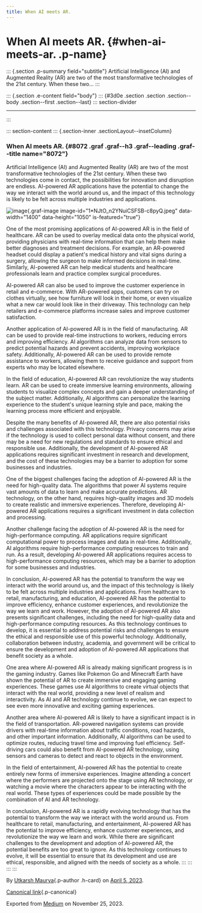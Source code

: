 ```yaml
---
title: When AI meets AR.
---
```


<div>

# When AI meets AR. {#when-ai-meets-ar. .p-name}

</div>

::: {.section .p-summary field="subtitle"}
Artificial Intelligence (AI) and Augmented Reality (AR) are two of the
most transformative technologies of the 21st century. When these two...
:::

::: {.section .e-content field="body"}
::: {#3d0e .section .section .section--body .section--first .section--last}
::: section-divider

------------------------------------------------------------------------
:::

::: section-content
::: {.section-inner .sectionLayout--insetColumn}
### When AI meets AR. {#8072 .graf .graf--h3 .graf--leading .graf--title name="8072"}

Artificial Intelligence (AI) and Augmented Reality (AR) are two of the
most transformative technologies of the 21st century. When these two
technologies come in contact, the possibilities for innovation and
disruption are endless. AI-powered AR applications have the potential to
change the way we interact with the world around us, and the impact of
this technology is likely to be felt across multiple industries and
applications.

![image](https://cdn-images-1.medium.com/max/800/1*NJtO_n2YNuiCSFSB-c8pyQ.jpeg){.graf-image
image-id="1*NJtO_n2YNuiCSFSB-c8pyQ.jpeg" data-width="1400"
data-height="1050" is-featured="true"}

One of the most promising applications of AI-powered AR is in the field
of healthcare. AR can be used to overlay medical data onto the physical
world, providing physicians with real-time information that can help
them make better diagnoses and treatment decisions. For example, an
AR-powered headset could display a patient's medical history and vital
signs during a surgery, allowing the surgeon to make informed decisions
in real-time. Similarly, AI-powered AR can help medical students and
healthcare professionals learn and practice complex surgical procedures.

AI-powered AR can also be used to improve the customer experience in
retail and e-commerce. With AR-powered apps, customers can try on
clothes virtually, see how furniture will look in their home, or even
visualize what a new car would look like in their driveway. This
technology can help retailers and e-commerce platforms increase sales
and improve customer satisfaction.

Another application of AI-powered AR is in the field of manufacturing.
AR can be used to provide real-time instructions to workers, reducing
errors and improving efficiency. AI algorithms can analyze data from
sensors to predict potential hazards and prevent accidents, improving
workplace safety. Additionally, AI-powered AR can be used to provide
remote assistance to workers, allowing them to receive guidance and
support from experts who may be located elsewhere.

In the field of education, AI-powered AR can revolutionize the way
students learn. AR can be used to create immersive learning
environments, allowing students to visualize complex concepts and gain a
deeper understanding of the subject matter. Additionally, AI algorithms
can personalize the learning experience to the student's unique learning
style and pace, making the learning process more efficient and
enjoyable.

Despite the many benefits of AI-powered AR, there are also potential
risks and challenges associated with this technology. Privacy concerns
may arise if the technology is used to collect personal data without
consent, and there may be a need for new regulations and standards to
ensure ethical and responsible use. Additionally, the development of
AI-powered AR applications requires significant investment in research
and development, and the cost of these technologies may be a barrier to
adoption for some businesses and industries.

One of the biggest challenges facing the adoption of AI-powered AR is
the need for high-quality data. The algorithms that power AI systems
require vast amounts of data to learn and make accurate predictions. AR
technology, on the other hand, requires high-quality images and 3D
models to create realistic and immersive experiences. Therefore,
developing AI-powered AR applications requires a significant investment
in data collection and processing.

Another challenge facing the adoption of AI-powered AR is the need for
high-performance computing. AR applications require significant
computational power to process images and data in real-time.
Additionally, AI algorithms require high-performance computing resources
to train and run. As a result, developing AI-powered AR applications
requires access to high-performance computing resources, which may be a
barrier to adoption for some businesses and industries.

In conclusion, AI-powered AR has the potential to transform the way we
interact with the world around us, and the impact of this technology is
likely to be felt across multiple industries and applications. From
healthcare to retail, manufacturing, and education, AI-powered AR has
the potential to improve efficiency, enhance customer experiences, and
revolutionize the way we learn and work. However, the adoption of
AI-powered AR also presents significant challenges, including the need
for high-quality data and high-performance computing resources. As this
technology continues to develop, it is essential to address potential
risks and challenges to ensure the ethical and responsible use of this
powerful technology. Additionally, collaboration between industry,
academia, and government will be critical to ensure the development and
adoption of AI-powered AR applications that benefit society as a whole.

One area where AI-powered AR is already making significant progress is
in the gaming industry. Games like Pokemon Go and Minecraft Earth have
shown the potential of AR to create immersive and engaging gaming
experiences. These games use AI algorithms to create virtual objects
that interact with the real world, providing a new level of realism and
interactivity. As AI and AR technology continue to evolve, we can expect
to see even more innovative and exciting gaming experiences.

Another area where AI-powered AR is likely to have a significant impact
is in the field of transportation. AR-powered navigation systems can
provide drivers with real-time information about traffic conditions,
road hazards, and other important information. Additionally, AI
algorithms can be used to optimize routes, reducing travel time and
improving fuel efficiency. Self-driving cars could also benefit from
AI-powered AR technology, using sensors and cameras to detect and react
to objects in the environment.

In the field of entertainment, AI-powered AR has the potential to create
entirely new forms of immersive experiences. Imagine attending a concert
where the performers are projected onto the stage using AR technology,
or watching a movie where the characters appear to be interacting with
the real world. These types of experiences could be made possible by the
combination of AI and AR technology.

In conclusion, AI-powered AR is a rapidly evolving technology that has
the potential to transform the way we interact with the world around us.
From healthcare to retail, manufacturing, and entertainment, AI-powered
AR has the potential to improve efficiency, enhance customer
experiences, and revolutionize the way we learn and work. While there
are significant challenges to the development and adoption of AI-powered
AR, the potential benefits are too great to ignore. As this technology
continues to evolve, it will be essential to ensure that its development
and use are ethical, responsible, and aligned with the needs of society
as a whole.
:::
:::
:::
:::

By [Utkarsh Maurya](https://medium.com/@sankalp.1519){.p-author .h-card}
on [April 5, 2023](https://medium.com/p/1f034edd5017).

[Canonical
link](https://medium.com/@sankalp.1519/when-ai-meets-ar-1f034edd5017){.p-canonical}

Exported from [Medium](https://medium.com) on November 25, 2023.
